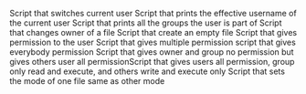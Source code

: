 Script that switches current user
Script that prints the effective username of the current user
Script that prints all the groups the user is part of
Script that changes owner of a file
Script that create an empty file
Script that gives permission to the user
Script that gives multiple permission
script that gives everybody permission
Script that gives owner and group no permission but gives others user all permissionScript that gives users all permission, group only read and execute, and others write and execute only
Script that sets the mode of one file same as other mode 
